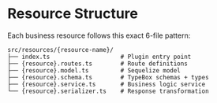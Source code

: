 # Resource Structure

Each business resource follows this exact 6-file pattern:

```
src/resources/{resource-name}/
├── index.ts                    # Plugin entry point
├── {resource}.routes.ts        # Route definitions
├── {resource}.model.ts         # Sequelize model
├── {resource}.schema.ts        # TypeBox schemas + types
├── {resource}.service.ts       # Business logic service
└── {resource}.serializer.ts    # Response transformation
```
